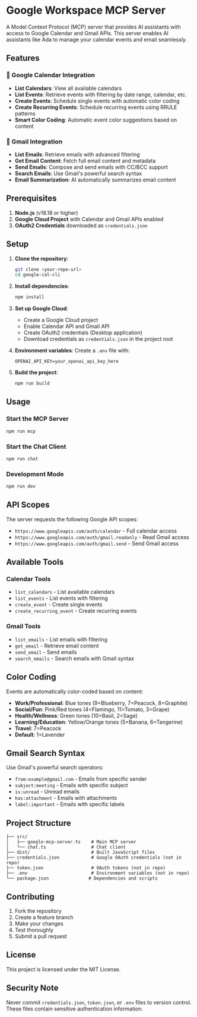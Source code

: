 # Google Workspace MCP Server

A Model Context Protocol (MCP) server that provides AI assistants with access to Google Calendar and Gmail APIs. This server enables AI assistants like Ada to manage your calendar events and email seamlessly.

## Features

### 📅 Google Calendar Integration
- **List Calendars**: View all available calendars
- **List Events**: Retrieve events with filtering by date range, calendar, etc.
- **Create Events**: Schedule single events with automatic color coding
- **Create Recurring Events**: Schedule recurring events using RRULE patterns
- **Smart Color Coding**: Automatic event color suggestions based on content

### 📧 Gmail Integration
- **List Emails**: Retrieve emails with advanced filtering
- **Get Email Content**: Fetch full email content and metadata
- **Send Emails**: Compose and send emails with CC/BCC support
- **Search Emails**: Use Gmail's powerful search syntax
- **Email Summarization**: AI automatically summarizes email content

## Prerequisites

1. **Node.js** (v18.18 or higher)
2. **Google Cloud Project** with Calendar and Gmail APIs enabled
3. **OAuth2 Credentials** downloaded as `credentials.json`

## Setup

1. **Clone the repository**:
   ```bash
   git clone <your-repo-url>
   cd google-cal-cli
   ```

2. **Install dependencies**:
   ```bash
   npm install
   ```

3. **Set up Google Cloud**:
   - Create a Google Cloud project
   - Enable Calendar API and Gmail API
   - Create OAuth2 credentials (Desktop application)
   - Download credentials as `credentials.json` in the project root

4. **Environment variables**:
   Create a `.env` file with:
   ```
   OPENAI_API_KEY=your_openai_api_key_here
   ```

5. **Build the project**:
   ```bash
   npm run build
   ```

## Usage

### Start the MCP Server
```bash
npm run mcp
```

### Start the Chat Client
```bash
npm run chat
```

### Development Mode
```bash
npm run dev
```

## API Scopes

The server requests the following Google API scopes:
- `https://www.googleapis.com/auth/calendar` - Full calendar access
- `https://www.googleapis.com/auth/gmail.readonly` - Read Gmail access
- `https://www.googleapis.com/auth/gmail.send` - Send Gmail access

## Available Tools

### Calendar Tools
- `list_calendars` - List available calendars
- `list_events` - List events with filtering
- `create_event` - Create single events
- `create_recurring_event` - Create recurring events

### Gmail Tools
- `list_emails` - List emails with filtering
- `get_email` - Retrieve email content
- `send_email` - Send emails
- `search_emails` - Search emails with Gmail syntax

## Color Coding

Events are automatically color-coded based on content:
- **Work/Professional**: Blue tones (9=Blueberry, 7=Peacock, 8=Graphite)
- **Social/Fun**: Pink/Red tones (4=Flamingo, 11=Tomato, 3=Grape)
- **Health/Wellness**: Green tones (10=Basil, 2=Sage)
- **Learning/Education**: Yellow/Orange tones (5=Banana, 6=Tangerine)
- **Travel**: 7=Peacock
- **Default**: 1=Lavender

## Gmail Search Syntax

Use Gmail's powerful search operators:
- `from:example@gmail.com` - Emails from specific sender
- `subject:meeting` - Emails with specific subject
- `is:unread` - Unread emails
- `has:attachment` - Emails with attachments
- `label:important` - Emails with specific labels

## Project Structure

```
├── src/
│   ├── google-mcp-server.ts    # Main MCP server
│   └── chat.ts                 # Chat client
├── dist/                       # Built JavaScript files
├── credentials.json            # Google OAuth credentials (not in repo)
├── token.json                  # OAuth tokens (not in repo)
├── .env                        # Environment variables (not in repo)
└── package.json               # Dependencies and scripts
```

## Contributing

1. Fork the repository
2. Create a feature branch
3. Make your changes
4. Test thoroughly
5. Submit a pull request

## License

This project is licensed under the MIT License.

## Security Note

Never commit `credentials.json`, `token.json`, or `.env` files to version control. These files contain sensitive authentication information.